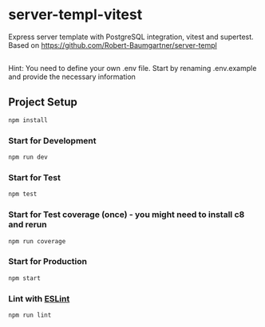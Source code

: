 # server-templ-vitest
Express server template with PostgreSQL integration, vitest and supertest.
Based on https://github.com/Robert-Baumgartner/server-templ

##
Hint: You need to define your own .env file. Start by renaming .env.example and provide the necessary information

## Project Setup

```sh
npm install
```

### Start for Development

```sh
npm run dev
```

### Start for Test 

```sh
npm test
```

### Start for Test coverage (once) - you might need to install c8 and rerun

```sh
npm run coverage
```

### Start for Production

```sh
npm start
```

### Lint with [ESLint](https://eslint.org/)

```sh
npm run lint
```
